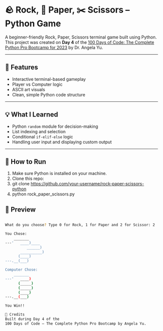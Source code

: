 # 🪨 Rock, 📄 Paper, ✂️ Scissors – Python Game

A beginner-friendly Rock, Paper, Scissors terminal game built using Python.  
This project was created on **Day 4** of the [100 Days of Code: The Complete Python Pro Bootcamp for 2023](https://www.udemy.com/course/100-days-of-code/) by Dr. Angela Yu.

---

## 📌 Features
- Interactive terminal-based gameplay
- Player vs Computer logic
- ASCII art visuals
- Clean, simple Python code structure

---

## 💡 What I Learned
- Python `random` module for decision-making
- List indexing and selection
- Conditional `if-elif-else` logic
- Handling user input and displaying custom output

---

## 🧪 How to Run

1. Make sure Python is installed on your machine.
2. Clone this repo:
3. git clone https://github.com/your-username/rock-paper-scissors-python
4. python rock_paper_scissors.py

## 📸 Preview
```bash

What do you choose? Type 0 for Rock, 1 for Paper and 2 for Scissor: 2

You Chose:
    _______
---'   ____)____
          ______)
       __________)
      (____)
---.__(___)

Computer Chose:
    _______
---'   ____)
      (_____)
      (_____)
      (____)
---.__(___)

You Win!!

🙏 Credits
Built during Day 4 of the
100 Days of Code – The Complete Python Pro Bootcamp by Angela Yu.

